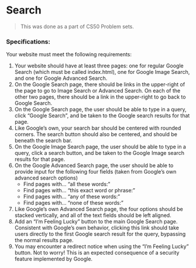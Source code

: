 # Search

> This was done as a part of CS50 Problem sets.

### Specifications:
Your website must meet the following requirements:

1. Your website should have at least three pages: one for regular Google Search (which must be called index.html), one for Google Image Search, and one for Google Advanced Search.
2. On the Google Search page, there should be links in the upper-right of the page to go to Image Search or Advanced Search. On each of the other two pages, there should be a link in the upper-right to go back to Google Search.
3. On the Google Search page, the user should be able to type in a query, click “Google Search”, and be taken to the Google search results for that page.
4. Like Google’s own, your search bar should be centered with rounded corners. The search button should also be centered, and should be beneath the search bar.
5. On the Google Image Search page, the user should be able to type in a query, click a search button, and be taken to the Google Image search results for that page.
6. On the Google Advanced Search page, the user should be able to provide input for the following four fields (taken from Google’s own advanced search options)
      - Find pages with… “all these words:”
      - Find pages with… “this exact word or phrase:”
      - Find pages with… “any of these words:”
      - Find pages with… “none of these words:”
7. Like Google’s own Advanced Search page, the four options should be stacked vertically, and all of the text fields should be left aligned.
8. Add an “I’m Feeling Lucky” button to the main Google Search page. Consistent with Google’s own behavior, clicking this link should take users directly to the first Google search result for the query, bypassing the normal results page.
9. You may encounter a redirect notice when using the “I’m Feeling Lucky” button. Not to worry! This is an expected consequence of a security feature implemented by Google.
